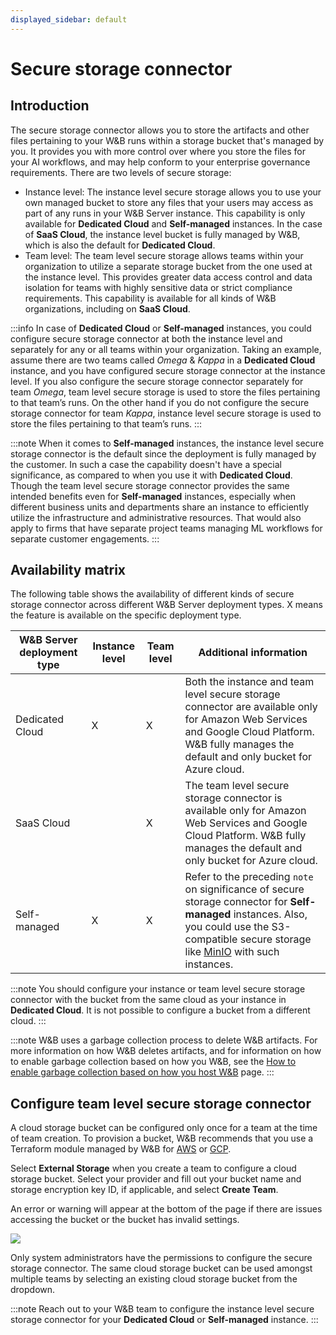 ```yaml
---
displayed_sidebar: default
---
```


# Secure storage connector

## Introduction
The secure storage connector allows you to store the artifacts and other files pertaining to your W&B runs within a storage bucket that's managed by you. It provides you with more control over where you store the files for your AI workflows, and may help conform to your enterprise governance requirements. There are two levels of secure storage:

* Instance level: The instance level secure storage allows you to use your own managed bucket to store any files that your users may access as part of any runs in your W&B Server instance. This capability is only available for **Dedicated Cloud** and **Self-managed** instances. In the case of **SaaS Cloud**, the instance level bucket is fully managed by W&B, which is also the default for **Dedicated Cloud**. 
* Team level: The team level secure storage allows teams within your organization to utilize a separate storage bucket from the one used at the instance level. This provides greater data access control and data isolation for teams with highly sensitive data or strict compliance requirements. This capability is available for all kinds of W&B organizations, including on **SaaS Cloud**.

:::info
In case of **Dedicated Cloud** or **Self-managed** instances, you could configure secure storage connector at both the instance level and separately for any or all teams within your organization. Taking an example, assume there are two teams called _Omega_ & _Kappa_ in a **Dedicated Cloud** instance, and you have configured secure storage connector at the instance level. If you also configure the secure storage connector separately for team _Omega_, team level secure storage is used to store the files pertaining to that team’s runs. On the other hand if you do not configure the secure storage connector for team _Kappa_, instance level secure storage is used to store the files pertaining to that team’s runs.
:::

:::note
When it comes to **Self-managed** instances, the instance level secure storage connector is the default since the deployment is fully managed by the customer. In such a case the capability doesn't have a special significance, as compared to when you use it with **Dedicated Cloud**. Though the team level secure storage connector provides the same intended benefits even for **Self-managed** instances, especially when different business units and departments share an instance to efficiently utilize the infrastructure and administrative resources. That would also apply to firms that have separate project teams managing ML workflows for separate customer engagements.
:::

## Availability matrix
The following table shows the availability of different kinds of secure storage connector across different W&B Server deployment types. X means the feature is available on the specific deployment type.

| W&B Server deployment type | Instance level | Team level | Additional information |
|----------------------------|--------------------|----------------|------------------------|
| Dedicated Cloud | X | X | Both the instance and team level secure storage connector are available only for Amazon Web Services and Google Cloud Platform. W&B fully manages the default and only bucket for Azure cloud. |
| SaaS Cloud | | X | The team level secure storage connector is available only for Amazon Web Services and Google Cloud Platform. W&B fully manages the default and only bucket for Azure cloud. |
| Self-managed | X | X | Refer to the preceding `note` on significance of secure storage connector for **Self-managed** instances. Also, you could use the S3-compatible secure storage like [MinIO](https://github.com/minio/minio) with such instances. |

:::note
You should configure your instance or team level secure storage connector with the bucket from the same cloud as your instance in **Dedicated Cloud**. It is not possible to configure a bucket from a different cloud.
:::

:::note
W&B uses a garbage collection process to delete W&B artifacts. For more information on how W&B deletes artifacts, and for information on how to enable garbage collection based on how you W&B, see the [How to enable garbage collection based on how you host W&B](../artifacts/delete-artifacts.md#how-to-enable-garbage-collection-based-on-how-wb-is-hosted) page.
:::

## Configure team level secure storage connector
A cloud storage bucket can be configured only once for a team at the time of team creation. To provision a bucket, W&B recommends that you use a Terraform module managed by W&B for [AWS](https://github.com/wandb/terraform-aws-wandb/tree/main/modules/secure_storage_connector) or [GCP](https://github.com/wandb/terraform-google-wandb/tree/main/modules/secure_storage_connector).

Select **External Storage** when you create a team to configure a cloud storage bucket. Select your provider and fill out your bucket name and storage encryption key ID, if applicable, and select **Create Team**.

An error or warning will appear at the bottom of the page if there are issues accessing the bucket or the bucket has invalid settings.

![](/images/hosting/prod_setup_secure_storage.png)

Only system administrators have the permissions to configure the secure storage connector. The same cloud storage bucket can be used amongst multiple teams by selecting an existing cloud storage bucket from the dropdown.

:::note
Reach out to your W&B team to configure the instance level secure storage connector for your **Dedicated Cloud** or **Self-managed** instance.
:::